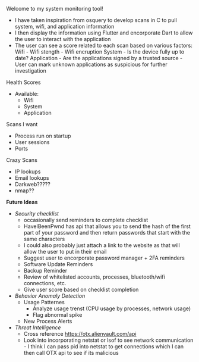 Welcome to my system monitoring tool!
- I have taken inspiration from osquery to develop scans in C to pull system, wifi, and application information
- I then display the information using Flutter and encorporate Dart to allow the user to interact with the application
- The user can see a score related to each scan based on various factors:
  Wifi
      - Wifi stength
      - Wifi encruption
  System
      - Is the device fully up to date?
  Application
      - Are the applications signed by a trusted source
      - User can mark unknown applications as suspicious for further investigation


Health Scores
- Available:
    - Wifi
    - System
    - Application



Scans I want
- Process run on startup
- User sessions
- Ports

Crazy Scans
- IP lookups
- Email lookups
- Darkweb?????
- nmap??

**Future Ideas**
- _Security checklist_
  - occasionally send reminders to complete checklist
  -  HaveIBeenPwnd has api that allows you to send the hash of the first part of your password and then return passwords that start with the same characters
    - I could also probably just attach a link to the website as that will allow the user to put in their email
  - Suggest user to encorporate password manager + 2FA reminders
  - Software Update Reminders
  - Backup Reminder
  - Review of whitelisted accounts, processes, bluetooth/wifi connections, etc.
  - Give user score based on checklist completion
- _Behavior Anomaly Detection_  
  - Usage Patternes
      - Analyze usage trenst (CPU usage by processes, network usage)
      - Flag abnormal spike
  - New Process Alerts
- _Threat Intelligence_
    - Cross reference https://otx.alienvault.com/api
    - Look into incorporating netstat or lsof to see network communication
          - I think I can pass pid into netstat to get connections which I can then call OTX api to see if its malicious

